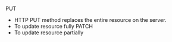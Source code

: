 PUT
- HTTP PUT method replaces the entire resource on the server.
- To update resource fully
PATCH
- To update resource partially